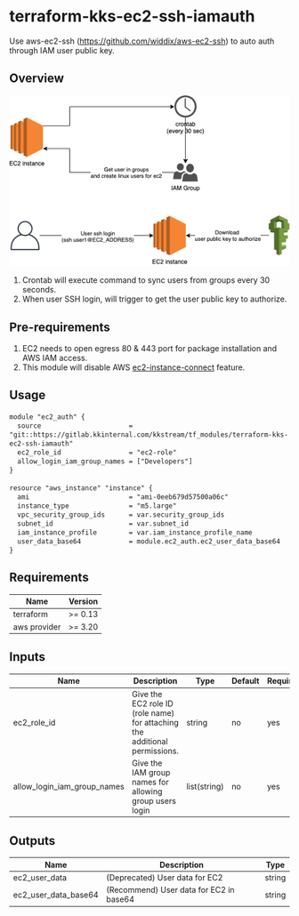 # terraform-kks-ec2-ssh-iamauth

Use aws-ec2-ssh (https://github.com/widdix/aws-ec2-ssh) to auto auth through IAM user public key.


## Overview
![Architecture](docs/architecture.png "Architecture")
1. Crontab will execute command to sync users from groups every 30 seconds.
2. When user SSH login, will trigger to get the user public key to authorize.


## Pre-requirements
1. EC2 needs to open egress 80 & 443 port for package installation and AWS IAM access.
2. This module will disable AWS [ec2-instance-connect](https://docs.aws.amazon.com/AWSEC2/latest/UserGuide/Connect-using-EC2-Instance-Connect.html) feature. 


## Usage
```hcl
module "ec2_auth" {
  source                      = "git::https://gitlab.kkinternal.com/kkstream/tf_modules/terraform-kks-ec2-ssh-iamauth"
  ec2_role_id                 = "ec2-role"
  allow_login_iam_group_names = ["Developers"]
}

resource "aws_instance" "instance" {
  ami                         = "ami-0eeb679d57500a06c"
  instance_type               = "m5.large"
  vpc_security_group_ids      = var.security_group_ids
  subnet_id                   = var.subnet_id
  iam_instance_profile        = var.iam_instance_profile_name
  user_data_base64            = module.ec2_auth.ec2_user_data_base64
}
```


## Requirements

| Name | Version |
|------|---------|
| terraform | >= 0.13 |
| aws provider | >= 3.20 |

## Inputs

| Name | Description | Type | Default | Required |
|------|-------------|------|---------|----------|
| ec2_role_id | Give the EC2 role ID (role name) for attaching the additional permissions. | string | no | yes |
| allow_login_iam_group_names | Give the IAM group names for allowing group users login | list(string) | no | yes |



## Outputs

| Name | Description | Type |
|------|-------------|------|
| ec2_user_data | (Deprecated) User data for EC2 | string | 
| ec2_user_data_base64 | (Recommend) User data for EC2 in base64 | string | 
